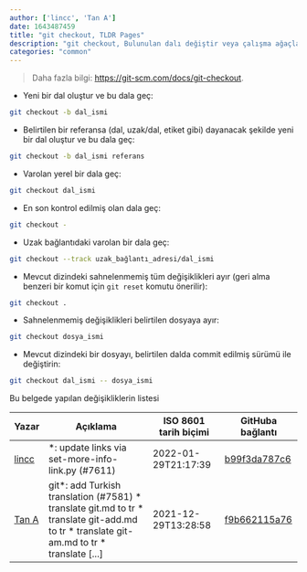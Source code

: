 ```yaml
---
author: ['lincc', 'Tan A']
date: 1643487459
title: "git checkout, TLDR Pages"
description: "git checkout, Bulunulan dalı değiştir veya çalışma ağaçlarını onar."
categories: "common"
---
```

> Daha fazla bilgi: <https://git-scm.com/docs/git-checkout>.

- Yeni bir dal oluştur ve bu dala geç:

```bash
git checkout -b dal_ismi
```

- Belirtilen bir referansa (dal, uzak/dal, etiket gibi) dayanacak şekilde yeni bir dal oluştur ve bu dala geç:

```bash
git checkout -b dal_ismi referans
```

- Varolan yerel bir dala geç:

```bash
git checkout dal_ismi
```

- En son kontrol edilmiş olan dala geç:

```bash
git checkout -
```

- Uzak bağlantıdaki varolan bir dala geç:

```bash
git checkout --track uzak_bağlantı_adresi/dal_ismi
```

- Mevcut dizindeki sahnelenmemiş tüm değişiklikleri ayır (geri alma benzeri bir komut için `git reset` komutu önerilir):

```bash
git checkout .
```

- Sahnelenmemiş değişiklikleri belirtilen dosyaya ayır:

```bash
git checkout dosya_ismi
```

- Mevcut dizindeki bir dosyayı, belirtilen dalda commit edilmiş sürümü ile değiştirin:

```bash
git checkout dal_ismi -- dosya_ismi
```
Bu belgede yapılan değişikliklerin listesi


Yazar | Açıklama | ISO 8601 tarih biçimi | GitHuba bağlantı
------|-----|-----|-----
[lincc](mailto:46962923+blueskyson@users.noreply.github.com) | *: update links via set-more-info-link.py (#7611) | 2022-01-29T21:17:39 | [b99f3da787c6](https://github.com/tldr-pages/tldr/commit/b99f3da787c6f43a545b9cb5ebd8265b1367fbc4)
[Tan A](mailto:40173707+yutyo@users.noreply.github.com) | git*: add Turkish translation (#7581) * translate git.md to tr * translate git-add.md to tr * translate git-am.md to tr * translate [...] | 2021-12-29T13:28:58 | [f9b662115a76](https://github.com/tldr-pages/tldr/commit/f9b662115a765f843982cea237d608aab423e3f7)


